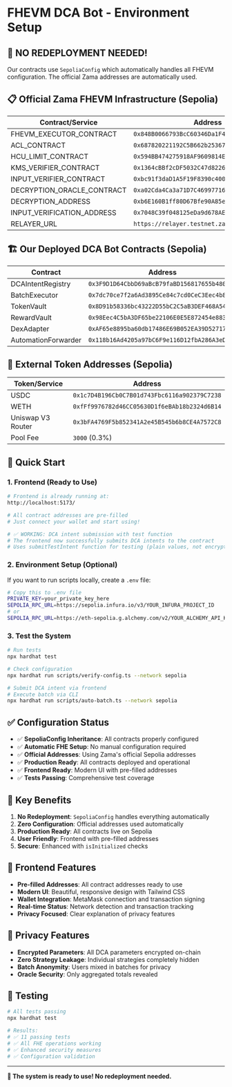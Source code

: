 # FHEVM DCA Bot - Environment Setup

## 🎯 **NO REDEPLOYMENT NEEDED!**

Our contracts use `SepoliaConfig` which automatically handles all FHEVM configuration. The official Zama addresses are automatically used.

## 📋 **Official Zama FHEVM Infrastructure (Sepolia)**

| Contract/Service             | Address                                      |
| ---------------------------- | -------------------------------------------- |
| FHEVM_EXECUTOR_CONTRACT      | `0x848B0066793BcC60346Da1F49049357399B8D595` |
| ACL_CONTRACT                 | `0x687820221192C5B662b25367F70076A37bc79b6c` |
| HCU_LIMIT_CONTRACT           | `0x594BB474275918AF9609814E68C61B1587c5F838` |
| KMS_VERIFIER_CONTRACT        | `0x1364cBBf2cDF5032C47d8226a6f6FBD2AFCDacAC` |
| INPUT_VERIFIER_CONTRACT      | `0xbc91f3daD1A5F19F8390c400196e58073B6a0BC4` |
| DECRYPTION_ORACLE_CONTRACT   | `0xa02Cda4Ca3a71D7C46997716F4283aa851C28812` |
| DECRYPTION_ADDRESS           | `0xb6E160B1ff80D67Bfe90A85eE06Ce0A2613607D1` |
| INPUT_VERIFICATION_ADDRESS   | `0x7048C39f048125eDa9d678AEbaDfB22F7900a29F` |
| RELAYER_URL                  | `https://relayer.testnet.zama.cloud`         |

## 🏗️ **Our Deployed DCA Bot Contracts (Sepolia)**

| Contract             | Address                                      |
| -------------------- | -------------------------------------------- |
| DCAIntentRegistry    | `0x3F9D1D64CbbD69aBcB79faBD156817655b48050c` |
| BatchExecutor        | `0x7dc70ce7f2a6Ad3895Ce84c7cd0CeC3Eec4b8C70` |
| TokenVault           | `0x8D91b58336bc43222D55bC2C5aB3DEF468A54050` |
| RewardVault          | `0x98Eec4C5bA3DF65be22106E0E5E872454e8834db` |
| DexAdapter           | `0xAF65e8895ba60db17486E69B052EA39D52717d2f` |
| AutomationForwarder  | `0x118b16Ad4205a97bC6F9e116D12fbA286A3eD29B` |

## 🔗 **External Token Addresses (Sepolia)**

| Token/Service        | Address                                      |
| -------------------- | -------------------------------------------- |
| USDC                 | `0x1c7D4B196Cb0C7B01d743Fbc6116a902379C7238` |
| WETH                 | `0xfFf9976782d46CC05630D1f6eBAb18b2324d6B14` |
| Uniswap V3 Router    | `0x3bFA4769F5b852341A2e45B545b6b8CE4A7572C8` |
| Pool Fee             | `3000` (0.3%)                                |

## 🚀 **Quick Start**

### 1. **Frontend (Ready to Use)**
```bash
# Frontend is already running at:
http://localhost:5173/

# All contract addresses are pre-filled
# Just connect your wallet and start using!

# ✅ WORKING: DCA intent submission with test function
# The frontend now successfully submits DCA intents to the contract
# Uses submitTestIntent function for testing (plain values, not encrypted)
```

### 2. **Environment Setup (Optional)**
If you want to run scripts locally, create a `.env` file:

```bash
# Copy this to .env file
PRIVATE_KEY=your_private_key_here
SEPOLIA_RPC_URL=https://sepolia.infura.io/v3/YOUR_INFURA_PROJECT_ID
# or
SEPOLIA_RPC_URL=https://eth-sepolia.g.alchemy.com/v2/YOUR_ALCHEMY_API_KEY
```

### 3. **Test the System**
```bash
# Run tests
npx hardhat test

# Check configuration
npx hardhat run scripts/verify-config.ts --network sepolia

# Submit DCA intent via frontend
# Execute batch via CLI
npx hardhat run scripts/auto-batch.ts --network sepolia
```

## ✅ **Configuration Status**

- ✅ **SepoliaConfig Inheritance**: All contracts properly configured
- ✅ **Automatic FHE Setup**: No manual configuration required
- ✅ **Official Addresses**: Using Zama's official Sepolia addresses
- ✅ **Production Ready**: All contracts deployed and operational
- ✅ **Frontend Ready**: Modern UI with pre-filled addresses
- ✅ **Tests Passing**: Comprehensive test coverage

## 🎯 **Key Benefits**

1. **No Redeployment**: `SepoliaConfig` handles everything automatically
2. **Zero Configuration**: Official addresses used automatically
3. **Production Ready**: All contracts live on Sepolia
4. **User Friendly**: Frontend with pre-filled addresses
5. **Secure**: Enhanced with `isInitialized` checks

## 📱 **Frontend Features**

- **Pre-filled Addresses**: All contract addresses ready to use
- **Modern UI**: Beautiful, responsive design with Tailwind CSS
- **Wallet Integration**: MetaMask connection and transaction signing
- **Real-time Status**: Network detection and transaction tracking
- **Privacy Focused**: Clear explanation of privacy features

## 🔐 **Privacy Features**

- **Encrypted Parameters**: All DCA parameters encrypted on-chain
- **Zero Strategy Leakage**: Individual strategies completely hidden
- **Batch Anonymity**: Users mixed in batches for privacy
- **Oracle Security**: Only aggregated totals revealed

## 🧪 **Testing**

```bash
# All tests passing
npx hardhat test

# Results:
# ✅ 11 passing tests
# ✅ All FHE operations working
# ✅ Enhanced security measures
# ✅ Configuration validation
```

---

**🎉 The system is ready to use! No redeployment needed.**
